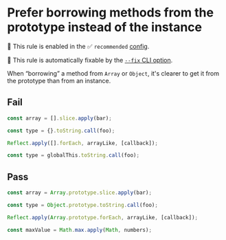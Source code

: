 # Prefer borrowing methods from the prototype instead of the instance

💼 This rule is enabled in the ✅ `recommended` [config](https://github.com/sindresorhus/eslint-plugin-unicorn#recommended-config).

🔧 This rule is automatically fixable by the [`--fix` CLI option](https://eslint.org/docs/latest/user-guide/command-line-interface#--fix).

<!-- end auto-generated rule header -->
<!-- Do not manually modify this header. Run: `npm run fix:eslint-docs` -->

When “borrowing” a method from `Array` or `Object`, it's clearer to get it from the prototype than from an instance.

## Fail

```js
const array = [].slice.apply(bar);
```

```js
const type = {}.toString.call(foo);
```

```js
Reflect.apply([].forEach, arrayLike, [callback]);
```

```js
const type = globalThis.toString.call(foo);
```

## Pass

```js
const array = Array.prototype.slice.apply(bar);
```

```js
const type = Object.prototype.toString.call(foo);
```

```js
Reflect.apply(Array.prototype.forEach, arrayLike, [callback]);
```

```js
const maxValue = Math.max.apply(Math, numbers);
```
